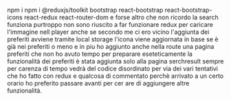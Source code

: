 npm i npm i @reduxjs/toolkit bootstrap react-bootstrap react-bootstrap-icons react-redux react-router-dom               e forse altro che non ricordo
la search funziona purtroppo non sono riuscito a far funzionare redux per caricare l'immagine nell player anche se secondo me ci ero vicino
l'aggiunta dei preferiti avviene tramite local storage l'icona viene aggiornata in base se è già nei preferiti o meno e in piu ho aggiunto anche nella route una pagina preferiti che non ho avuto tempo per preparare eseteticamente 
la funzionalità dei preferiti è stata aggiunta solo alla pagina serchresult sempre per carenza di tempo
vedrà del codice disordinato per via dei vari tentativi che ho fatto con redux e qualcosa di commentato perchè arrivato a un certo orario ho preferito passare avanti per cer are di aggiungere altre funzionalità.
